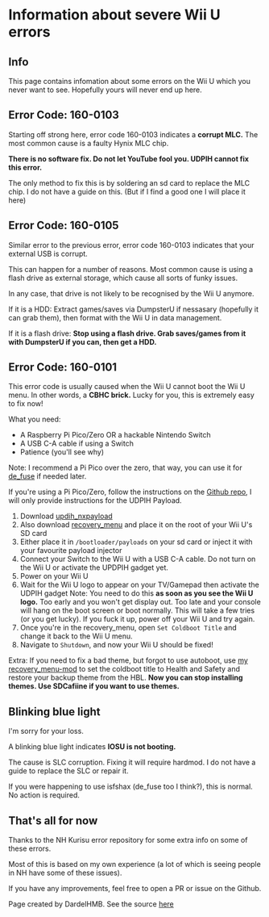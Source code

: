 # Information about severe Wii U errors

## Info

This page contains infomation about some errors on the Wii U which you never want to see. Hopefully yours will never end up here.

## Error Code: 160-0103

Starting off strong here, error code 160-0103 indicates a **corrupt MLC.**
The most common cause is a faulty Hynix MLC chip.

**There is no software fix. Do not let YouTube fool you. UDPIH cannot fix this error.**

The only method to fix this is by soldering an sd card to replace the MLC chip. I do not have a guide on this. (But if I find a good one I will place it here)

## Error Code: 160-0105

Similar error to the previous error, error code 160-0103 indicates that your external USB is corrupt.

This can happen for a number of reasons. Most common cause is using a flash drive as external storage, which cause all sorts of funky issues.

In any case, that drive is not likely to be recognised by the Wii U anymore.

If it is a HDD: Extract games/saves via DumpsterU if nessasary (hopefully it can grab them), then format with the Wii U in data management.

If it is a flash drive: **Stop using a flash drive. Grab saves/games from it with DumpsterU if you can, then get a HDD.**

## Error Code: 160-0101

This error code is usually caused when the Wii U cannot boot the Wii U menu. In other words, a **CBHC brick.**
Lucky for you, this is extremely easy to fix now!

What you need:
- A Raspberry Pi Pico/Zero OR a hackable Nintendo Switch
- A USB C-A cable if using a Switch
- Patience (you'll see why)

Note: I recommend a Pi Pico over the zero, that way, you can use it for [de_fuse](https://lazr1026.github.io/unbrick/#/) if needed later.

If you're using a Pi Pico/Zero, follow the instructions on the [Github repo](https://github.com/GaryOderNichts/udpih#instructions), I will only provide instructions for the UDPIH Payload.

1. Download [updih_nxpayload](https://github.com/GaryOderNichts/udpih_nxpayload/releases/latest)
2. Also download [recovery_menu](https://github.com/GaryOderNichts/recovery_menu/releases/latest) and place it on the root of your Wii U's SD card
3. Either place it in `/bootloader/payloads` on your sd card or inject it with your favourite payload injector
4. Connect your Switch to the Wii U with a USB C-A cable. Do not turn on the Wii U or activate the UPDPIH gadget yet.
5. Power on your Wii U
6. Wait for the Wii U logo to appear on your TV/Gamepad then activate the UDPIH gadget
Note: You need to do this **as soon as you see the Wii U logo.** Too early and you won't get display out. Too late and your console will hang on the boot screen or boot normally. This will take a few tries (or you get lucky). If you fuck it up, power off your Wii U and try again.
7. Once you're in the recovery_menu, open `Set Coldboot Title` and change it back to the Wii U menu.
8. Navigate to `Shutdown`, and now your Wii U should be fixed!

Extra: If you need to fix a bad theme, but forgot to use autoboot, use [my recovery_menu-mod](https://github.com/DardelHMB/recovery_menu-mod/releases/download/1.2/recovery_menu) to set the coldboot title to Health and Safety and restore your backup theme from the HBL. **Now you can stop installing themes. Use SDCafiine if you want to use themes.**

## Blinking blue light

I'm sorry for your loss.

A blinking blue light indicates **IOSU is not booting.**

The cause is SLC corruption. Fixing it will require hardmod. I do not have a guide to replace the SLC or repair it.

If you were happening to use isfshax (de_fuse too I think?), this is normal. No action is required.


## That's all for now
Thanks to the NH Kurisu error repository for some extra info on some of these errors.

Most of this is based on my own experience (a lot of which is seeing people in NH have some of these issues).

If you have any improvements, feel free to open a PR or issue on the Github.

Page created by DardelHMB. See the source [here](https://github.com/DardelHMB/wiiuerrorinfo)
